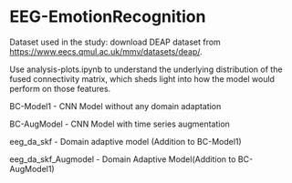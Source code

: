 # EEG-EmotionRecognition
Dataset used in the study: download DEAP dataset from https://www.eecs.qmul.ac.uk/mmv/datasets/deap/.

Use analysis-plots.ipynb to understand the underlying distribution of the fused connectivity matrix, which sheds light into how the model would perform on those features.

BC-Model1 - CNN Model without any domain adaptation


BC-AugModel - CNN Model with time series augmentation


eeg_da_skf - Domain adaptive model (Addition to BC-Model1)


eeg_da_skf_Augmodel - Domain Adaptive Model(Addition to BC-AugModel1)
